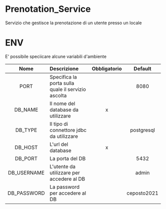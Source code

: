 # Prenotation_Service

Servizio che gestisce la prenotazione di un utente presso un locale

# ENV

E' possibile speciicare alcune variabili d'ambiente

|    Nome     | Descrizione                                        | Obbligatorio |   Default   |
| :---------: | :------------------------------------------------- | :----------: | :---------: |
|    PORT     | Specifica la porta sulla quale il servizio ascolta |              |    8080     |
|   DB_NAME   | Il nome del database da utilizzare                 |      x       |             |
|   DB_TYPE   | Il tipo di connettore jdbc da utilizzare           |              | postgresql  |
|   DB_HOST   | L'url del database                                 |      x       |             |
|   DB_PORT   | La porta del DB                                    |              |    5432     |
| DB_USERNAME | L'utente da utilizzare per accedere al DB          |              |    admin    |
| DB_PASSWORD | La password per accedere al DB                     |              | ceposto2021 |
